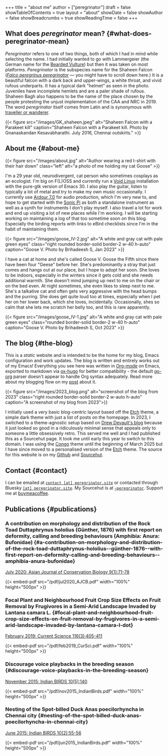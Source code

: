 +++
title = "about me"
author = ["peregrinator"]
draft = false
showTableOfContents = true
layout = "about"
showDate = false
showAuthor = false
showBreadcrumbs = true
showReadingTime = false
+++

## What does _peregrinator_ mean? {#what-does-peregrinator-mean}

_Peregrinator_ refers to one of two things, both of which I had in mind
while selecting the name. I had initially wanted to go with
Lammergeier (the German name for the [Bearded Vulture](https://birdsoftheworld.org/bow/species/lammer1/cur/introduction)) but then it was
taken on most platforms. _Peregrinator_ is the subspecies name for the
Shaheen Falcon (_[Falco peregrinus peregrinator](https://birdsoftheworld.org/bow/species/perfal/cur/systematics#subsp)_ — you might have to
scroll down here.) It is a beautiful falcon with a dark back and
upper-wings, a white throat, and vivid rufous underparts. It has a
typical dark "helmet" as seen in the photo. Juveniles have incomplete
hemlets and are a paler shade of rufous. Shaheen Bagh also happens to
be the name of the place chosen by the people protesting the unjust
implementation of the CAA and NRC in 2019. The word _peregrinator_
itself comes from Latin and is synonymous with [traveller or wanderer](https://www.merriam-webster.com/dictionary/peregrinator).

{{< figure src="/images/GK_shaheen.jpeg" alt="Shaheen Falcon with a Parakeet kill" caption="Shaheen Falcon with a Parakeet kill. Photo by Gnanaskandan Kesavabharathi. July 2016, Chennai outskirts." >}}


## About me {#about-me}

{{< figure src="/images/about.jpg" alt="Author wearing a red t-shirt with their hair down" class="left" alt="a photo of me holding my cat Goose" >}}

I'm a 29 year old, neurodivergent, cat person who sometimes cosplays
as an ecologist. I'm big on F(L)OSS and currently run a [Void Linux](https://voidlinux.org)
installation with the pure-gtk version of Emacs 30. I also play the
guitar, listen to typically a lot of metal and try to make my own
music occasionally. I currently use [Ardour 7.0](https://ardour.org) for audio production,
which I'm very new to, and hope to get started with the [Sonic Pi](https://sonic-pi.net) as
both a standalone instrument as well as a synth for instruments I
don't play myself. I also travel a lot for work and end up visiting a
lot of new places while I'm working. I will be starting working on
maintaining a log of that too sometime soon on this blog. Especially
the birding reports with links to eBird checklists since I'm in the
habit of maintaining them.

{{< figure src="/images/goose_IV-2.jpg" alt="A white and gray cat with pale green eyes" class="right rounded border-solid border-2 w-40 h-auto" caption="Goose V. Photo by Brihadeesh S, Jan 2023" >}}

I have a cat at home and she's called Goose V. Goose the Fifth since
there have been four "Geese" before her. She's predominantly a stray
that just comes and hangs out at our place, but I hope to adopt her
soon. She loves to be indoors, especially in the winters since it gets
cold and she needs additional warmth. She doesn't mind jumping up next
to me on the chair or on the bed even. At night sometimes, she even
likes to sleep next to me. She's a talkative cat and often gets very
aggressive with the head bumps and the purring. She does get quite
loud too at times, especially when I pet her on her lower back, which
she loves, incidentally. Occasionally, shes so calm that she lets me
scratch her belly too, and this is rare apparently.

{{< figure src="/images/goose_IV-1.jpg" alt="A white and gray cat with pale green eyes" class="rounded border-solid border-2 w-40 h-auto" caption="Goose V. Photo by Brihadeesh S, Oct 2023" >}}


## The blog {#the-blog}

This is a _static_ website and is intended to be the home for my blog,
Emacs configuration and work updates. The blog is written and entirely
works out of my Emacs! Everything you see here was written in [Org-mode](https:orgmode.org)
on Emacs, exported to markdown via [ox-hugo](https://github.com/kaushalmodi/ox-hugo) for better compatibility -
the default [go-org](https://github.com/niklasfasching/go-org) parser doesn't appear to handle Org syntax
adequately. Read more about my blogging flow on my [post](/blog/2022/12/hugo-org-and-starting-over-at-a-new-blog.html) about it.

{{< figure src="/images/2023_blog.png" alt="screenshot of the blog from 2023" class="right rounded border-solid border-2 w-auto h-auto" caption="A screenshot of my blog from 2023">}}

I initially used a very basic blog-centric layout based off the [Etch](https://github.com/LukasJoswiak/etch/)
theme, a simple dark theme with just a list of posts on the homepage.
In 2023, I switched to a theme-agnostic setup based on [Drew Devault's
blog](https://drewdevault.com) because it just looked so good in a ridiculously minimal sense
that appeals only to someone a little obsessively retro. This served
me well and I had published this as a Sourcehut page. It took me until
early this year to switch to this domain. I was using the [Congo](https://github.com/jpanther/congo) theme
until the beginning of March 2025 but I have since moved to a
personalised version of the [Etch](https://github.com/LukasJoswiak/etch/) theme. The source for this website is
on my [Github](https://github.com/brihadeesh/peregrinator.site) and [Sourcehut](https://git.sr.ht/~peregrinator/emacs.peregrinator.site).


## Contact {#contact}

I can be emailed at [`contact [at] peregrinator.site`](mailto:contact@peregrinator.site) or contacted
through Bluesky [`[at] peregrinator.site`](https://bsky.app/profile/peregrinator.site). My Sourcehut is at
[`~peregrinator`](https://git.sr.ht/~peregrinator). Support me at [buymeacoffee](https://www.buymeacoffee.com/peregrinator).


## Publications {#publications}


### A contribution on morphology and distribution of the Rock Toad Duttaphrynus hololius (Günther, 1876) with first report on deformity, calling and breeding behaviours (Amphibia: Anura: Bufonidae) {#a-contribution-on-morphology-and-distribution-of-the-rock-toad-duttaphrynus-hololius--günther-1876--with-first-report-on-deformity-calling-and-breeding-behaviours--amphibia-anura-bufonidae}

[July 2020: Asian Journal of Conservation Biology 9(1):71-78](https://ajcb.in/archive_july_20.php)

{{< embed-pdf src="/pdf/jul2020_AJCB.pdf" width="100%" height="500px" >}}


### Focal Plant and Neighbourhood Fruit Crop Size Effects on Fruit Removal by Frugivores in a Semi-Arid Landscape Invaded by Lantana camara L. {#focal-plant-and-neighbourhood-fruit-crop-size-effects-on-fruit-removal-by-frugivores-in-a-semi-arid-landscape-invaded-by-lantana-camara-l-dot}

[February 2019: Current Science 116(3):405-411](https://www.jstor.org/stable/e27137849)

{{< embed-pdf src="/pdf/feb2019_CurSci.pdf" width="100%" height="500px" >}}


### Discourage voice playbacks in the breeding season {#discourage-voice-playbacks-in-the-breeding-season}

[November 2015: Indian BIRDS 10(5):140](https://indianbirds.in/vol-10-no-5/)

{{< embed-pdf src="/pdf/nov2015_IndianBirds.pdf" width="100%" height="500px" >}}


### Nesting of the Spot-billed Duck Anas poecilorhyncha in Chennai city {#nesting-of-the-spot-billed-duck-anas-poecilorhyncha-in-chennai-city}

[June 2015: Indian BIRDS 10(2):55-56](https://indianbirds.in/vol-10-no-2/)

{{< embed-pdf src="/pdf/jun2015_IndianBirds.pdf" width="100%" height="500px" >}}
